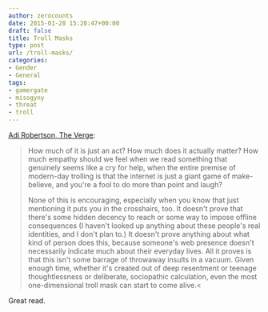 ```yaml
---
author: zerocounts
date: 2015-01-28 15:20:47+00:00
draft: false
title: Troll Masks
type: post
url: /troll-masks/
categories:
- Gender
- General
tags:
- gamergate
- misogyny
- threat
- troll
---
```


[Adi Robertson, The Verge](http://www.theverge.com/2015/1/28/7923491/anita-sarkeesian-week-of-sexist-twitter-harassment):

> How much of it is just an act? How much does it actually matter? How much empathy should we feel when we read something that genuinely seems like a cry for help, when the entire premise of modern-day trolling is that the internet is just a giant game of make-believe, and you're a fool to do more than point and laugh?
>
> None of this is encouraging, especially when you know that just mentioning it puts you in the crosshairs, too. It doesn't prove that there's some hidden decency to reach or some way to impose offline consequences (I haven't looked up anything about these people's real identities, and I don't plan to.) It doesn't prove anything about what kind of person does this, because someone's web presence doesn't necessarily indicate much about their everyday lives. All it proves is that this isn't some barrage of throwaway insults in a vacuum. Given enough time, whether it's created out of deep resentment or teenage thoughtlessness or deliberate, sociopathic calculation, even the most one-dimensional troll mask can start to come alive.<

Great read.
